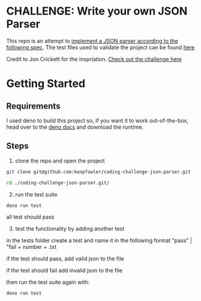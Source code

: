 # CHALLENGE: Write your own JSON Parser

This repo is an attempt to [implement a JSON parser according to the following spec](https://www.json.org/json-en.html).  The test files used to validate the project can be found [here](https://www.json.org/JSON_checker/)

Credit to Jon Crickett for the inspriation.  [Check out the challenge here](https://codingchallenges.fyi/challenges/challenge-json-parser)

# Getting Started

## Requirements

I used deno to build this project so, if you want it to work out-of-the-box, head over to the [deno docs](https://docs.deno.com/runtime/) and download the runtime.


## Steps

1. clone the repo and open the project

```sh 
git clone git@github.com:kenpfowler/coding-challenge-json-parser.git

cd ./coding-challenge-json-parser.git/
```

2. run the test suite

```sh
deno run test
```

all test should pass

3. test the functionality by adding another test

in the tests folder create a test and name it in the following format "pass" | "fail + number + .txt

if the test should pass, add valid json to the file

if the test should fail add invalid json to the file

then run the test suite again with:

```sh
deno run test
```